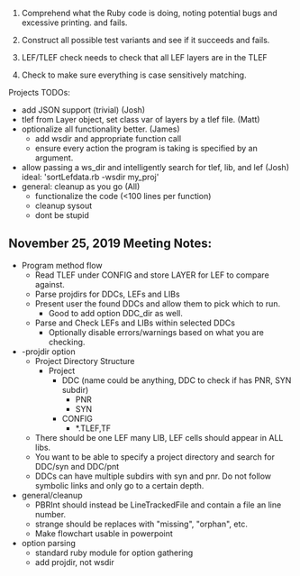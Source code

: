 
1. Comprehend what the Ruby code is doing, noting potential bugs and excessive printing. and fails.

2. Construct all possible test variants and see if it succeeds and fails.

3. LEF/TLEF check needs to check that all LEF layers are in the TLEF

4. Check to make sure everything is case sensitively matching.


Projects TODOs: 
  * add JSON support (trivial)                                                (Josh)
  * tlef from Layer object, set class var of layers by a tlef file.           (Matt)
  * optionalize all functionality better.                                     (James)
     - add  wsdir and appropriate function call
     - ensure every action the program is taking is specified by an argument.
  * allow passing a ws_dir and intelligently search for tlef, lib, and lef    (Josh)
      ideal: 'sortLefdata.rb -wsdir my_proj'
  * general: cleanup as you go                                                (All)
     - functionalize the code (&lt;100 lines per function)
     - cleanup sysout
     - dont be stupid


## November 25, 2019 Meeting Notes: 
* Program method flow
  - Read TLEF under CONFIG and store LAYER for LEF to compare against.
  - Parse projdirs for DDCs, LEFs and LIBs
  - Present user the found DDCs and allow them to pick which to run.
    * Good to add option DDC_dir as well.
  - Parse and Check LEFs and LIBs within selected DDCs
      * Optionally disable errors/warnings based on what you are checking.
* -projdir option
  * Project Directory Structure 
      * Project
          - DDC (name could be anything, DDC to check if has PNR, SYN subdir)
              * PNR
              * SYN
          - CONFIG
              * *.TLEF,TF 
  - There should be one LEF many LIB, LEF cells should appear in ALL libs.
  - You want to be able to specify a project directory and search for DDC/syn and DDC/pnt
  - DDCs can have multiple subdirs with syn and pnr. Do not follow symbolic links and only go to a certain depth.
* general/cleanup
   - PBRInt should instead be LineTrackedFile and contain a file an line number. 
   - strange should be replaces with "missing", "orphan", etc. 
   - Make flowchart usable in powerpoint
* option parsing 
    - standard ruby module for option gathering
    - add projdir, not wsdir

